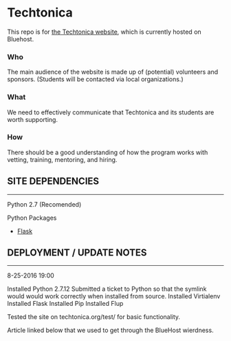 # Techtonica
This repo is for [the Techtonica website](http://techtonica.org), which is currently hosted on Bluehost.

### Who
The main audience of the website is made up of (potential) volunteers and sponsors. (Students will be contacted via local organizations.)

### What
We need to effectively communicate that Techtonica and its students are worth supporting.

### How
There should be a good understanding of how the program works with vetting, training, mentoring, and hiring.



## SITE DEPENDENCIES
----------------------

Python 2.7 (Recomended)

Python Packages
*  [Flask](http://flask.pocoo.org/docs/ "Flask Documentation")

## DEPLOYMENT / UPDATE NOTES
-----------------------------

8-25-2016 19:00

Installed Python 2.7.12
Submitted a ticket to Python so that the symlink would would work correctly when installed from source.
Installed Virtialenv
Installed Flask
Installed Pip
Installed Flup

Tested the site on techtonica.org/test/ for basic functionality.

Article linked below that we used to get through the BlueHost wierdness.
[](http://willhaley.com/blog/flask-on-bluehost/)




